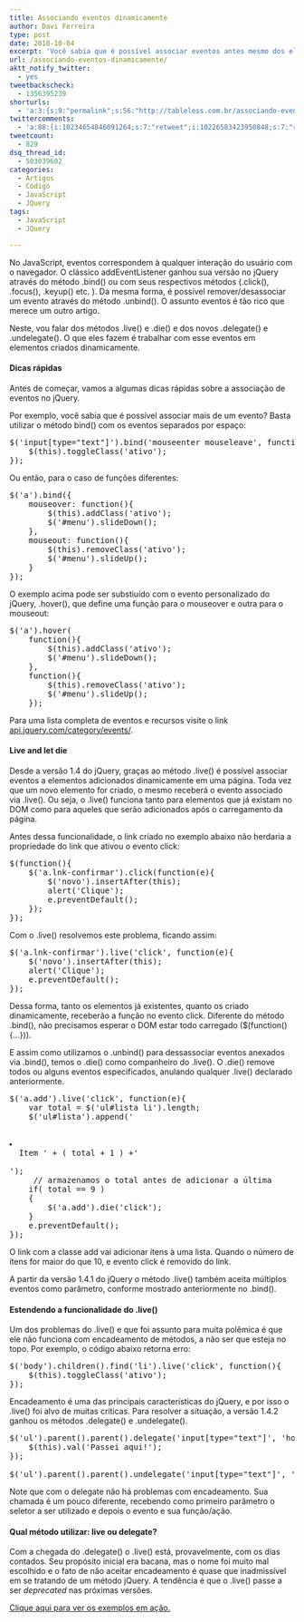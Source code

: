 ```yaml
---
title: Associando eventos dinamicamente
author: Davi Ferreira
type: post
date: 2010-10-04
excerpt: 'Você sabia que é possível associar eventos antes mesmo dos elementos estarem presentes no DOM? Conheça os métodos .live() e .delegate() e aprenda a interagir com ações do usuário no seu site. '
url: /associando-eventos-dinamicamente/
aktt_notify_twitter:
  - yes
tweetbackscheck:
  - 1356395239
shorturls:
  - 'a:3:{s:9:"permalink";s:56:"http://tableless.com.br/associando-eventos-dinamicamente";s:7:"tinyurl";s:26:"http://tinyurl.com/44bj9hd";s:4:"isgd";s:19:"http://is.gd/Ezuwh1";}'
twittercomments:
  - 'a:88:{i:10234654846091264;s:7:"retweet";i:10226583423950848;s:7:"retweet";i:10132079106850816;s:7:"retweet";i:10122776652288000;s:7:"retweet";i:10117978813112321;s:7:"retweet";i:10117379405119489;s:7:"retweet";i:10107142543515648;s:7:"retweet";i:10083882288283648;s:7:"retweet";i:10062992011952128;s:7:"retweet";i:10061347316305920;s:7:"retweet";i:10054112229986305;s:7:"retweet";i:10040333253484544;s:7:"retweet";i:10040002083819520;s:7:"retweet";i:10039999428829184;s:7:"retweet";i:10038907974451200;s:7:"retweet";i:10034934429261824;s:7:"retweet";i:10029357141598209;s:7:"retweet";i:10028990265827328;s:7:"retweet";i:10020505109139457;s:7:"retweet";i:10019872658427904;s:7:"retweet";i:10015569944248320;s:7:"retweet";i:10015525656596480;s:7:"retweet";i:10012496672849920;s:7:"retweet";i:10012187393269761;s:7:"retweet";i:10008580115664896;s:7:"retweet";i:10000230804094978;s:7:"retweet";i:9999302088728576;s:7:"retweet";i:9997672656150528;s:7:"retweet";i:9997597276119040;s:7:"retweet";i:9997058303852544;s:7:"retweet";i:9995831633518592;s:7:"retweet";i:9994332962557952;s:7:"retweet";i:9993677065691136;s:7:"retweet";i:9992560642625536;s:7:"retweet";i:9992271797690369;s:7:"retweet";i:9992240164249600;s:7:"retweet";i:9992095951491072;s:7:"retweet";i:9991684825808898;s:7:"retweet";i:9991632740941824;s:7:"retweet";i:9991357779156992;s:7:"retweet";i:9990925174439936;s:7:"retweet";i:9990894933516288;s:7:"retweet";i:9990371127857152;s:7:"retweet";i:9989984597581824;s:7:"retweet";i:9989096608890880;s:7:"retweet";i:9988548845379584;s:7:"retweet";i:9988461419302912;s:7:"retweet";i:9988181130747904;s:7:"retweet";i:9987707337973760;s:7:"retweet";i:9985191024005120;s:7:"retweet";i:9984341899747329;s:7:"retweet";i:9984215722500096;s:7:"retweet";i:9982235306364928;s:7:"retweet";i:9981930791501825;s:7:"retweet";i:9981704236171264;s:7:"retweet";i:9981424417374208;s:7:"retweet";i:9981055041806336;s:7:"retweet";i:9980633052876800;s:7:"retweet";i:9980374515982337;s:7:"retweet";i:9980117610668034;s:7:"retweet";i:9979681377886209;s:7:"retweet";i:9979246806040576;s:7:"retweet";i:9978974948032512;s:7:"retweet";i:9978490958905345;s:7:"retweet";i:9978204898983936;s:7:"retweet";i:9978173668204546;s:7:"retweet";i:9978092105768960;s:7:"retweet";i:9977978968612864;s:7:"retweet";i:9977821380214784;s:7:"retweet";i:9977782935232513;s:7:"retweet";i:9977709966925825;s:7:"retweet";i:9977617549627392;s:7:"retweet";i:9977443037224960;s:7:"retweet";i:9977406093795328;s:7:"retweet";i:9977076308246528;s:7:"retweet";i:9977048034451456;s:7:"retweet";i:9976948973375489;s:7:"retweet";i:9976926789701636;s:7:"retweet";i:9976719574310912;s:7:"retweet";i:9976633599463425;s:7:"retweet";i:9976534290927616;s:7:"retweet";i:9976158812643328;s:7:"retweet";i:9975908962144256;s:7:"retweet";i:9975539590762496;s:7:"retweet";i:26971966841815040;s:7:"retweet";i:26630448339755008;s:7:"retweet";i:272038225881747456;s:7:"retweet";i:283267680818057217;s:7:"retweet";}'
tweetcount:
  - 829
dsq_thread_id:
  - 503039602
categories:
  - Artigos
  - Código
  - JavaScript
  - JQuery
tags:
  - JavaScript
  - JQuery

---
```

No JavaScript, eventos correspondem à qualquer interação do usuário com o navegador. O clássico addEventListener ganhou sua versão no jQuery através do método .bind() ou com seus respectivos métodos (.click(), .focus(), .keyup() etc. ). Da mesma forma, é possível remover/desassociar um evento através do método .unbind(). O assunto eventos é tão rico que merece um outro artigo.

Neste, vou falar dos métodos .live() e .die() e dos novos .delegate() e .undelegate(). O que eles fazem é trabalhar com esse eventos em elementos criados dinamicamente.

#### Dicas rápidas

Antes de começar, vamos a algumas dicas rápidas sobre a associação de eventos no jQuery.

Por exemplo, você sabia que é possível associar mais de um evento? Basta utilizar o método bind() com os eventos separados por espaço:

<pre lang="javascript" line="1">$('input[type="text"]').bind('mouseenter mouseleave', function(){
	$(this).toggleClass('ativo');
});</pre>

Ou então, para o caso de funções diferentes:

<pre lang="javascript" line="1">$('a').bind({
	mouseover: function(){
		$(this).addClass('ativo');
		$('#menu').slideDown();
	},
	mouseout: function(){
		$(this).removeClass('ativo');
		$('#menu').slideUp();
	}
});</pre>

O exemplo acima pode ser substiuído com o evento personalizado do jQuery, .hover(), que define uma função para o mouseover e outra para o mouseout:

<pre lang="javascript" line="1">$('a').hover(
	function(){
		$(this).addClass('ativo');
		$('#menu').slideDown();
	},
	function(){
		$(this).removeClass('ativo');
		$('#menu').slideUp();
	});
</pre>

Para uma lista completa de eventos e recursos visite o link [api.jquery.com/category/events/][1].

#### Live and let die

Desde a versão 1.4 do jQuery, graças ao método .live() é possível associar eventos a elementos adicionados dinamicamente em uma página. Toda vez que um novo elemento for criado, o mesmo receberá o evento associado via .live(). Ou seja, o .live() funciona tanto para elementos que já existam no DOM como para aqueles que serão adicionados após o carregamento da página.

Antes dessa funcionalidade, o link criado no exemplo abaixo não herdaria a propriedade do link que ativou o evento click:

<pre lang="javascript" line="1">$(function(){
	$('a.lnk-confirmar').click(function(e){
		$('<a class="lnk-confirmar">novo</a>').insertAfter(this);
		alert('Clique');
		e.preventDefault();
	});
});</pre>

Com o .live() resolvemos este problema, ficando assim:

<pre lang="javascript" line="1">$('a.lnk-confirmar').live('click', function(e){
	$('<a class="lnk-confirmar">novo</a>').insertAfter(this);
	alert('Clique');
	e.preventDefault();
});</pre>

Dessa forma, tanto os elementos já existentes, quanto os criado dinamicamente, receberão a função no evento click. Diferente do método .bind(), não precisamos esperar o DOM estar todo carregado ($(function(){&#8230;})).

E assim como utilizamos o .unbind() para dessassociar eventos anexados via .bind(), temos o .die() como companheiro do .live(). O .die() remove todos ou alguns eventos especificados, anulando qualquer .live() declarado anteriormente.

<pre lang="javascript" line="1">$('a.add').live('click', function(e){
	var total = $('ul#lista li').length;
	$('ul#lista').append('
	

<li>
  Ítem ' + ( total + 1 ) +'
</li>
');
	 // armazenamos o total antes de adicionar a última
	if( total == 9 )
	{
		$('a.add').die('click');
	}
	e.preventDefault();
});</pre>

O link com a classe add vai adicionar ítens à uma lista. Quando o número de ítens for maior do que 10, e evento click é removido do link.

A partir da versão 1.4.1 do jQuery o método .live() também aceita múltiplos eventos como parâmetro, conforme mostrado anteriormente no .bind().

#### Estendendo a funcionalidade do .live()

Um dos problemas do .live() e que foi assunto para muita polêmica é que ele não funciona com encadeamento de métodos, a não ser que esteja no topo. Por exemplo, o código abaixo retorna erro:

<pre lang="javascript" line="1">$('body').children().find('li').live('click', function(){
	$(this).toggleClass('ativo');
});</pre>

Encadeamento é uma das principais características do jQuery, e por isso o .live() foi alvo de muitas críticas. Para resolver a situação, a versão 1.4.2 ganhou os métodos .delegate() e .undelegate().

<pre lang="javascript" line="1">$('ul').parent().parent().delegate('input[type="text"]', 'hover', function(){
	$(this).val('Passei aqui!');
});

$('ul').parent().parent().undelegate('input[type="text"]', 'hover');</pre>

Note que com o delegate não há problemas com encadeamento. Sua chamada é um pouco diferente, recebendo como primeiro parâmetro o seletor a ser utilizado e depois o evento e sua função/ação.

#### Qual método utilizar: live ou delegate?

Com a chegada do .delegate() o .live() está, provavelmente, com os dias contados. Seu propósito inicial era bacana, mas o nome foi muito mal escolhido e o fato de não aceitar encadeamento é quase que inadmissível em se tratando de um método jQuery. A tendência é que o .live() passe a ser _deprecated_ nas próximas versões.

[Clique aqui para ver os exemplos em ação.][2]

 [1]: http://api.jquery.com/category/events/
 [2]: http://tableless.com.br/exemplos/associando-eventos-dinamicamente/ "Exemplo de associação de eventos dinâmicos no JQuery"